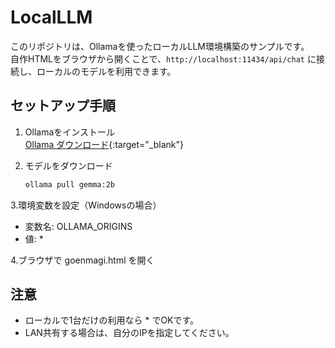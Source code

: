 # LocalLLM

このリポジトリは、Ollamaを使ったローカルLLM環境構築のサンプルです。  
自作HTMLをブラウザから開くことで、`http://localhost:11434/api/chat` に接続し、ローカルのモデルを利用できます。

## セットアップ手順
1. Ollamaをインストール  
[Ollama ダウンロード](https://ollama.com/download){:target="_blank"}

2. モデルをダウンロード
   ```bash
   ollama pull gemma:2b

3.環境変数を設定（Windowsの場合）

- 変数名: OLLAMA_ORIGINS
- 値: *

4.ブラウザで goenmagi.html を開く

## 注意
- ローカルで1台だけの利用なら * でOKです。
- LAN共有する場合は、自分のIPを指定してください。
